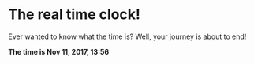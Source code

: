 # The real time clock!

Ever wanted to know what the time is? Well, your journey is about to end!

**The time is Nov 11, 2017, 13:56**